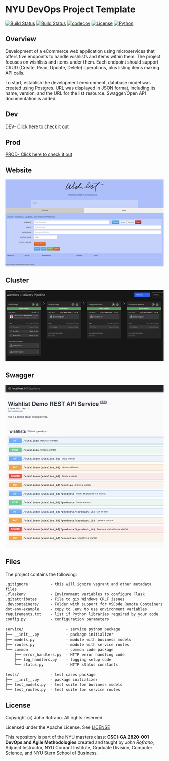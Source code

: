 # NYU DevOps Project Template

[![Build Status](https://github.com/CSCI-GA-2820-SU23-001/wishlists/actions/workflows/bdd.yml/badge.svg)](https://github.com/CSCI-GA-2820-SU23-001/wishlists/actions)
[![Build Status](https://github.com/CSCI-GA-2820-SU23-001/wishlists/actions/workflows/tdd.yml/badge.svg)](https://github.com/CSCI-GA-2820-SU23-001/wishlists/actions)
[![codecov](https://codecov.io/gh/CSCI-GA-2820-SU23-001/wishlists/branch/master/graph/badge.svg?token=0d12e1c4-7425-4ad5-a59a-208223890746)](https://codecov.io/gh/CSCI-GA-2820-SU23-001/wishlists)
[![License](https://img.shields.io/badge/License-Apache_2.0-blue.svg)](https://opensource.org/licenses/Apache-2.0)
[![Python](https://img.shields.io/badge/Language-Python-blue.svg)](https://python.org/)

## Overview

Development of a eCommerce web application using microservices that offers five endpoints to handle wishlists and items within them. The project focuses on wishlists and items under them. Each endpoint should support CRUD (Create, Read, Update, Delete) operations, plus listing items making API calls.

To start, establish the development environment, database model was created using Postgres. URL was displayed in JSON format, including its name, version, and the URL for the list resource. Swagger/Open API documentation is added.

## Dev

[DEV- Click here to check it out](http://169.51.204.177:31001/)

## Prod

[PROD- Click here to check it out](http://169.51.204.177:31002/)

## Website

![Website](./service/static/images/website.png)

## Cluster

![Website](./service/static/images/cluster.png)

## Swagger

![Swagger](./service/static/images/swagger.png)

## Files

The project contains the following:

```text
.gitignore          - this will ignore vagrant and other metadata files
.flaskenv           - Environment variables to configure Flask
.gitattributes      - File to gix Windows CRLF issues
.devcontainers/     - Folder with support for VSCode Remote Containers
dot-env-example     - copy to .env to use environment variables
requirements.txt    - list if Python libraries required by your code
config.py           - configuration parameters

service/                   - service python package
├── __init__.py            - package initializer
├── models.py              - module with business models
├── routes.py              - module with service routes
└── common                 - common code package
    ├── error_handlers.py  - HTTP error handling code
    ├── log_handlers.py    - logging setup code
    └── status.py          - HTTP status constants

tests/              - test cases package
├── __init__.py     - package initializer
├── test_models.py  - test suite for business models
└── test_routes.py  - test suite for service routes
```

## License

Copyright (c) John Rofrano. All rights reserved.

Licensed under the Apache License. See [LICENSE](LICENSE)

This repository is part of the NYU masters class: **CSCI-GA.2820-001 DevOps and Agile Methodologies** created and taught by _John Rofrano_, Adjunct Instructor, NYU Courant Institute, Graduate Division, Computer Science, and NYU Stern School of Business.

